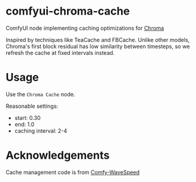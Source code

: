 # comfyui-chroma-cache
ComfyUI node implementing caching optimizations for [Chroma](https://huggingface.co/lodestones/Chroma)

Inspired by techniques like TeaCache and FBCache. Unlike other models, Chroma's first block residual has low similarity between timesteps, so we refresh the cache at fixed intervals instead.

# Usage
Use the `Chroma Cache` node.

Reasonable settings:
- start: 0.30
- end: 1.0
- caching interval: 2-4

# Acknowledgements
Cache management code is from [Comfy-WaveSpeed](https://github.com/chengzeyi/Comfy-WaveSpeed)